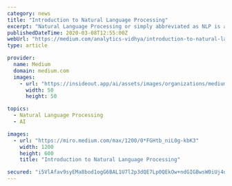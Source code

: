 ```yaml
---
category: news
title: "Introduction to Natural Language Processing"
excerpt: "Natural Language Processing or simply abbreviated as NLP is a highly specialized branch of Artificial Intelligence and Machine Learning that deals with understanding the human natural language."
publishedDateTime: 2020-03-08T12:55:00Z
webUrl: "https://medium.com/analytics-vidhya/introduction-to-natural-language-processing-3c9cb9104b5e"
type: article

provider:
  name: Medium
  domain: medium.com
  images:
    - url: "https://insideout.app/ai/assets/images/organizations/medium.com-50x50.jpg"
      width: 50
      height: 50

topics:
  - Natural Language Processing
  - AI

images:
  - url: "https://miro.medium.com/max/1200/0*FGHtb_niL0g-kbK3"
    width: 1200
    height: 600
    title: "Introduction to Natural Language Processing"

secured: "i5VlAfav9syEMa8bod1ogG6BAL1U7l2p3dQE7Lp0QEkOw+ndGIGBwsW0iUj4d6FT3TKlBNC9znr9J5aG0AOvZxEO5o4R0HrQ2l2ydzhndClRAGUcezQETTFIK1TC1DrwG3zEl6Br+bSr8guNIt3iysh4a/ZhSTSzTUn/fdXGbH0Etl1xmX85pQgszE+0p7ZvM+rQ2Ut/bkvtbPmmLc6TvB9hFglZs8JtVFRz2N2KrO1EgiDAY4/L6SQT4oODwlDmrXQ0ujHRFEYKZGZisuRw/iDmtKH8MmuCSvnRQGZSczlRI4c9QmlVlJH2dJNZWoKk;6sdtbK80w5cfLlbEbHqXUg=="
---
```


